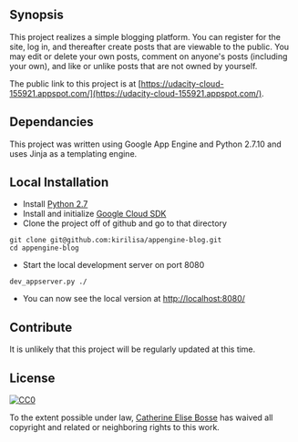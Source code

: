 ## Synopsis

This project realizes a simple blogging platform. You can register for the site, log in, and thereafter create posts that are viewable to the public. You may edit or delete your own posts, comment on anyone's posts (including your own), and like or unlike posts that are not owned by yourself.

The public link to this project is at [https://udacity-cloud-155921.appspot.com/](https://udacity-cloud-155921.appspot.com/).

## Dependancies

This project was written using Google App Engine and Python 2.7.10 and uses Jinja as a templating engine. 

## Local Installation
- Install [Python 2.7](https://www.python.org/)
- Install and initialize [Google Cloud SDK](https://cloud.google.com/sdk/docs/)
- Clone the project off of github and go to that directory
```
git clone git@github.com:kirilisa/appengine-blog.git
cd appengine-blog
```
- Start the local development server on port 8080
```
dev_appserver.py ./
```
- You can now see the local version at [http://localhost:8080/](http://localhost:8080/)






## Contribute

It is unlikely that this project will be regularly updated at this time.

## License
[![CC0](https://licensebuttons.net/p/zero/1.0/88x31.png)](http://creativecommons.org/publicdomain/zero/1.0/)

To the extent possible under law, [Catherine Elise Bosse](http://kirilisa.com) has waived all copyright and related or neighboring rights to this work.
